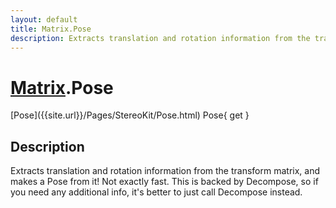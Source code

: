 ```yaml
---
layout: default
title: Matrix.Pose
description: Extracts translation and rotation information from the transform matrix, and makes a Pose from it! Not exactly fast. This is backed by Decompose, so if you need any additional info, it's better to just call Decompose instead.
---
```

# [Matrix]({{site.url}}/Pages/StereoKit/Matrix.html).Pose

<div class='signature' markdown='1'>
[Pose]({{site.url}}/Pages/StereoKit/Pose.html) Pose{ get }
</div>

## Description
Extracts translation and rotation information from the
transform matrix, and makes a Pose from it! Not exactly fast.
This is backed by Decompose, so if you need any additional info,
it's better to just call Decompose instead.

